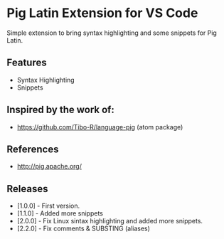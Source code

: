 # Pig Latin Extension for VS Code

Simple extension to bring syntax highlighting and some snippets for Pig Latin.

## Features

- Syntax Highlighting
- Snippets

## Inspired by the work of:

- https://github.com/Tibo-R/language-pig (atom package)

## References

- http://pig.apache.org/

## Releases
 - [1.0.0] - First version.
 - [1.1.0] - Added more snippets
 - [2.0.0] - Fix Linux sintax highlighting and added more snippets.
 - [2.2.0] - Fix comments & SUBSTING (aliases)
